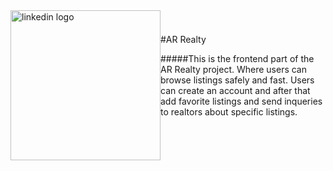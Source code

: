 <a href="https://www.linkedin.com/in/almir-redzematovic-05b734201/" style="outline: none;"><img src="https://res.cloudinary.com/iamalmiir/image/upload/v1655748669/Linkedin-logo-png_ufs32u.png" alt="linkedin logo" style="float: left; margin-top: 10px;width: 240px;"/></a>
<br/>
<br/>

#AR Realty

<!-- General description -->

#####This is the frontend part of the AR Realty project. Where users can browse listings safely and fast. Users can create an account and after that add favorite listings and send inqueries to realtors about specific listings.
